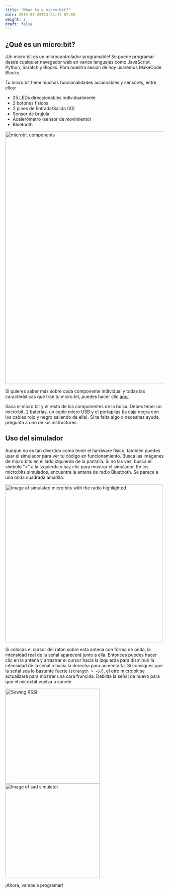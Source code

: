 ```yaml
---
title: "What is a micro:bit?"
date: 2019-07-25T13:24:17-07:00
weight: 1
draft: false
---
```


## ¿Qué es un micro:bit?

¡Un micro:bit es un microcontrolador programable! Se puede programar desde cualquier navegador web en varios lenguajes como JavaScript, Python, Scratch y Blocks. Para nuestra sesión de hoy usaremos MakeCode Blocks.

Tu micro:bit tiene muchas funcionalidades accionables y sensores, entre ellos:

- 25 LEDs direccionables individualmente
- 2 botones físicos
- 2 pines de Entrada/Salida (IO)
- Sensor de brújula
- Acelerómetro (sensor de movimiento)
- Bluetooth

<img src="../img/microbit-hardware-access.jpg" alt="microbit components" style="width:800px;"/>

Si quieres saber más sobre cada componente individual y todas las características que trae tu micro:bit, puedes hacer clic [aquí](https://micro:bit.org/guide/features/).

Saca el micro:bit y el resto de los componentes de la bolsa. Debes tener un micro:bit, 2 baterías, un cable micro USB y el portapilas (la caja negra con los cables rojo y negro saliendo de ella). Si te falta algo o necesitas ayuda, pregunta a uno de los instructores.

## Uso del simulador

Aunque no es tan divertido como tener el hardware físico, también puedes usar el simulador para ver tu código en funcionamiento. Busca las imágenes de micro:bits en el lado izquierdo de la pantalla. Si no las ves, busca el símbolo ">" a la izquierda y haz clic para mostrar el simulador. En los micro:bits simulados, encuentra la antena de radio Bluetooth. Se parece a una onda cuadrada amarilla:

<img src="../img/simulatorStart.png" alt="Image of simulated micro:bits with the radio highlighted" style="width:500px;"/>

Si colocas el cursor del ratón sobre esta antena con forma de onda, la intensidad real de la señal aparecerá junto a ella. Entonces puedes hacer clic en la antena y arrastrar el cursor hacia la izquierda para disminuir la intensidad de la señal o hacia la derecha para aumentarla. Si consigues que la señal sea lo bastante fuerte (`strength > -67`), el otro micro:bit se actualizará para mostrar una cara fruncida. Debilita la señal de nuevo para que el micro:bit vuelva a sonreír.

<img src="../img/showingRSSI.png" alt="Sowing RSSI" style="width:300px;"/> 
<img src="../img/sadSimulator.png" alt="Image of sad simulator" style="width:300px;"/>

¡Ahora, vamos a programar!